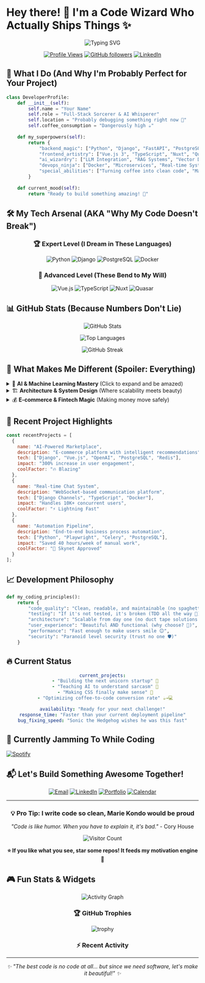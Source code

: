 # Hey there! 👋 I'm a Code Wizard Who Actually Ships Things ✨

<div align="center">
  
![Typing SVG](https://readme-typing-svg.herokuapp.com?font=Fira+Code&duration=3000&pause=1000&color=36BCF7&center=true&vCenter=true&width=600&lines=Full-Stack+Developer+%7C+AI+Enthusiast;Python+%7C+Vue.js+%7C+TypeScript+Expert;Building+Scalable+%26+Beautiful+Applications;Clean+Code+%7C+Modern+Architecture+%7C+Great+UX)

[![Profile Views](https://komarev.com/ghpvc/?username=yourusername&color=blueviolet&style=flat-square&label=Profile+Views)](https://github.com/yourusername)
[![GitHub followers](https://img.shields.io/github/followers/yourusername?label=Followers&style=social)](https://github.com/yourusername)
[![LinkedIn](https://img.shields.io/badge/LinkedIn-Connect-blue?style=flat-square&logo=linkedin)](https://linkedin.com/in/yourprofile)

</div>

## 🎯 What I Do (And Why I'm Probably Perfect for Your Project)

```python
class DeveloperProfile:
    def __init__(self):
        self.name = "Your Name"
        self.role = "Full-Stack Sorcerer & AI Whisperer"
        self.location = "Probably debugging something right now 🐛"
        self.coffee_consumption = "Dangerously high ☕"
        
    def my_superpowers(self):
        return {
            "backend_magic": ["Python", "Django", "FastAPI", "PostgreSQL"],
            "frontend_artistry": ["Vue.js 3", "TypeScript", "Nuxt", "Quasar"],
            "ai_wizardry": ["LLM Integration", "RAG Systems", "Vector DBs"],
            "devops_ninja": ["Docker", "Microservices", "Real-time Systems"],
            "special_abilities": ["Turning coffee into clean code", "Making bugs disappear"]
        }
        
    def current_mood(self):
        return "Ready to build something amazing! 🚀"
```

## 🛠️ My Tech Arsenal (AKA "Why My Code Doesn't Break")

<div align="center">

### 🏆 **Expert Level** (I Dream in These Languages)
![Python](https://img.shields.io/badge/Python-Expert-3776AB?style=for-the-badge&logo=python&logoColor=white)
![Django](https://img.shields.io/badge/Django-Expert-092E20?style=for-the-badge&logo=django&logoColor=white)
![PostgreSQL](https://img.shields.io/badge/PostgreSQL-Expert-336791?style=for-the-badge&logo=postgresql&logoColor=white)
![Docker](https://img.shields.io/badge/Docker-Expert-2496ED?style=for-the-badge&logo=docker&logoColor=white)

### 🥇 **Advanced Level** (These Bend to My Will)
![Vue.js](https://img.shields.io/badge/Vue.js_3-Advanced-4FC08D?style=for-the-badge&logo=vue.js&logoColor=white)
![TypeScript](https://img.shields.io/badge/TypeScript-Advanced-3178C6?style=for-the-badge&logo=typescript&logoColor=white)
![Nuxt](https://img.shields.io/badge/Nuxt-Advanced-00DC82?style=for-the-badge&logo=nuxt.js&logoColor=white)
![Quasar](https://img.shields.io/badge/Quasar-Advanced-1976D2?style=for-the-badge&logo=quasar&logoColor=white)

</div>

## 📊 GitHub Stats (Because Numbers Don't Lie)

<div align="center">
  
![GitHub Stats](https://github-readme-stats.vercel.app/api?username=yourusername&show_icons=true&theme=radical&hide_border=true&count_private=true)

![Top Languages](https://github-readme-stats.vercel.app/api/top-langs/?username=yourusername&layout=compact&theme=radical&hide_border=true)

![GitHub Streak](https://github-readme-streak-stats.herokuapp.com/?user=yourusername&theme=radical&hide_border=true)

</div>

## 🚀 What Makes Me Different (Spoiler: Everything)

<details>
<summary>🧠 <strong>AI & Machine Learning Mastery</strong> (Click to expand and be amazed)</summary>

- 🤖 **Custom AI Agents**: Built intelligent systems that actually make sense
- 🧮 **Vector Databases**: Making machines understand context like humans
- 🔍 **RAG Systems**: Teaching AI to remember and reason
- 📚 **LLM Integration**: OpenAI, Anthropic, Google AI - I speak their language
- 🎯 **Embeddings & Similarity Search**: Finding needles in AI haystacks

</details>

<details>
<summary>🏗️ <strong>Architecture & System Design</strong> (Where scalability meets beauty)</summary>

- 🏢 **Microservices**: Building systems that don't fall apart when you look at them
- ⚡ **Real-time Systems**: WebSockets that actually work under pressure
- 🔄 **Event-Driven Architecture**: Making systems talk to each other nicely
- 📱 **Mobile-First Design**: Because your users aren't stuck at desks
- 🛡️ **Security First**: Code so secure, hackers give up and become farmers

</details>

<details>
<summary>💰 <strong>E-commerce & Fintech Magic</strong> (Making money move safely)</summary>

- 💳 **Payment Processing**: Stripe integration that doesn't leak money
- 🛒 **Marketplace Development**: Multi-vendor platforms that actually scale
- 🔒 **Fraud Detection**: Catching bad actors before they catch you
- 📊 **Analytics & Insights**: Data that tells stories, not just numbers

</details>

## 🎯 Recent Project Highlights

```javascript
const recentProjects = [
  {
    name: "AI-Powered Marketplace",
    description: "E-commerce platform with intelligent recommendations",
    tech: ["Django", "Vue.js", "OpenAI", "PostgreSQL", "Redis"],
    impact: "300% increase in user engagement",
    coolFactor: "🔥 Blazing"
  },
  {
    name: "Real-time Chat System",
    description: "WebSocket-based communication platform",
    tech: ["Django Channels", "TypeScript", "Docker"],
    impact: "Handles 10K+ concurrent users",
    coolFactor: "⚡ Lightning Fast"
  },
  {
    name: "Automation Pipeline",
    description: "End-to-end business process automation",
    tech: ["Python", "Playwright", "Celery", "PostgreSQL"],
    impact: "Saved 40 hours/week of manual work",
    coolFactor: "🤖 Skynet Approved"
  }
];
```

## 📈 Development Philosophy

```python
def my_coding_principles():
    return {
        "code_quality": "Clean, readable, and maintainable (no spaghetti allowed 🍝❌)",
        "testing": "If it's not tested, it's broken (TDD all the way 🧪)",
        "architecture": "Scalable from day one (no duct tape solutions 📏)",
        "user_experience": "Beautiful AND functional (why choose? 🎨)",
        "performance": "Fast enough to make users smile 😊",
        "security": "Paranoid level security (trust no one 🛡️)"
    }
```

## 🔥 Current Status

<div align="center">

```yaml
current_projects:
  - "Building the next unicorn startup" 🦄
  - "Teaching AI to understand sarcasm" 🤖
  - "Making CSS finally make sense" 🎨
  - "Optimizing coffee-to-code conversion rate" ☕→💻

availability: "Ready for your next challenge!"
response_time: "Faster than your current deployment pipeline"
bug_fixing_speed: "Sonic the Hedgehog wishes he was this fast"
```

</div>

## 🎵 Currently Jamming To While Coding

[![Spotify](https://spotify-github-profile.vercel.app/api/spotify-playing)](https://spotify.com/user/yourusername)

## 📬 Let's Build Something Awesome Together!

<div align="center">

[![Email](https://img.shields.io/badge/Email-Ready%20to%20Chat-red?style=for-the-badge&logo=gmail&logoColor=white)](mailto:your.email@example.com)
[![LinkedIn](https://img.shields.io/badge/LinkedIn-Let's%20Connect-blue?style=for-the-badge&logo=linkedin&logoColor=white)](https://linkedin.com/in/yourprofile)
[![Portfolio](https://img.shields.io/badge/Portfolio-See%20My%20Work-purple?style=for-the-badge&logo=google-chrome&logoColor=white)](https://yourportfolio.com)
[![Calendar](https://img.shields.io/badge/Calendar-Book%20a%20Call-green?style=for-the-badge&logo=google-calendar&logoColor=white)](https://calendly.com/yourlink)

</div>

---

<div align="center">

### 💡 **Pro Tip**: I write code so clean, Marie Kondo would be proud

*"Code is like humor. When you have to explain it, it's bad."* - Cory House

![Visitor Count](https://profile-counter.glitch.me/yourusername/count.svg)

**⭐ If you like what you see, star some repos! It feeds my motivation engine 🚀**

</div>

<!--
**yourusername/yourusername** is a ✨ _special_ ✨ repository because its `README.md` (this file) appears on your GitHub profile.
-->

## 🎮 Fun Stats & Widgets

<div align="center">

![Activity Graph](https://activity-graph.herokuapp.com/graph?username=yourusername&theme=react-dark&hide_border=true&area=true)

### 🏆 GitHub Trophies
![trophy](https://github-profile-trophy.vercel.app/?username=yourusername&theme=radical&no-frame=true&no-bg=true&margin-w=4)

### ⚡ Recent Activity
<!--START_SECTION:activity-->
<!--END_SECTION:activity-->

</div>

---

<div align="center">
  <i>✨ "The best code is no code at all... but since we need software, let's make it beautiful!" ✨</i>
</div>
